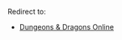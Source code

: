 Redirect to:

*   [Dungeons & Dragons Online](/index.php?title=Dungeons_%26_Dragons_Online&redirect=no "Dungeons & Dragons Online")